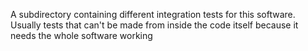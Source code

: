 A subdirectory containing different integration tests for this software. Usually tests
that can't be made from inside the code itself because it needs the whole software working
